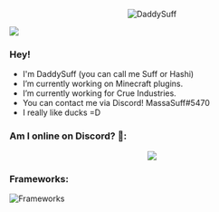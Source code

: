 
<!-- BUTTONS -->
<p align="center">
    <img src="https://komarev.com/ghpvc/?username=DaddySuff&label=Profile%20views&style=for-the-badge" alt="DaddySuff" />
</p>

<!-- BANNER -->
<img src="https://media.discordapp.net/attachments/887001245120860170/1007085478878642207/image_1.png">

<!-- -----ABOUT ME----- -->
### Hey!

<!-- COOL FACTS -->
<ul>
  <li> I'm DaddySuff (you can call me Suff or Hashi)</li>
  <li> I’m currently working on Minecraft plugins.</li>
  <li> I’m currently working for Crue Industries.</li>
  <li> You can contact me via Discord! MassaSuff#5470</li>
  <li> I really like ducks =D</li>
</ul>


<!-- SOCIALS -->
### Am I online on Discord? 🤔:

<div align="center"> 
    <img src="https://lanyard.cnrad.dev/api/984842390986690590?animated=true">
</div>

<!-- Frameworks -->
### Frameworks:
![Frameworks](https://skillicons.dev/icons?i=html,css,nodejs) <br> <br>

